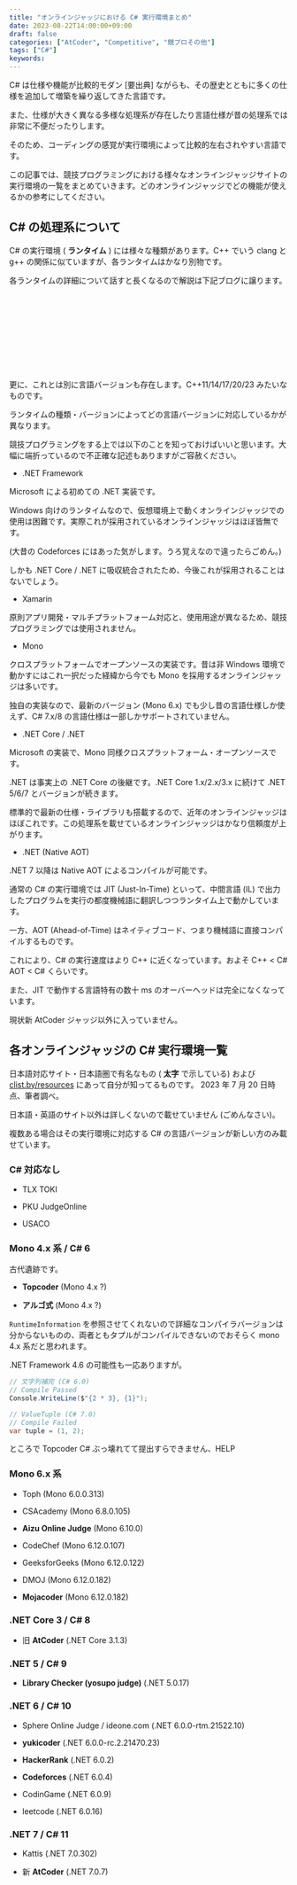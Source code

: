 ```yaml
---
title: "オンラインジャッジにおける C# 実行環境まとめ"
date: 2023-08-22T14:00:00+09:00
draft: false
categories: ["AtCoder", "Competitive", "競プロその他"]
tags: ["C#"]
keywords:
---
```


C# は仕様や機能が比較的モダン [要出典] ながらも、その歴史とともに多くの仕様を追加して増築を繰り返してきた言語です。

また、仕様が大きく異なる多様な処理系が存在したり言語仕様が昔の処理系では非常に不便だったりします。

そのため、コーディングの感覚が実行環境によって比較的左右されやすい言語です。

この記事では、競技プログラミングにおける様々なオンラインジャッジサイトの実行環境の一覧をまとめていきます。どのオンラインジャッジでどの機能が使えるかの参考にしてください。

<!-- more -->


## C# の処理系について

C# の実行環境 ( **ランタイム** ) には様々な種類があります。C++ でいう clang と g++ の関係に似ていますが、各ランタイムはかなり別物です。

各ランタイムの詳細について話すと長くなるので解説は下記ブログに譲ります。

<div class="iframely-embed"><div class="iframely-responsive" style="height: 140px; padding-bottom: 0;"><a href="https://synamon.hatenablog.com/entry/2021/10/18/190000" data-iframely-url="https://iframely.net/Do5Drrl?card=small"></a></div></div><script async src="https://iframely.net/embed.js"></script>

更に、これとは別に言語バージョンも存在します。C++11/14/17/20/23 みたいなものです。

ランタイムの種類・バージョンによってどの言語バージョンに対応しているかが異なります。

競技プログラミングをする上では以下のことを知っておけばいいと思います。大幅に端折っているので不正確な記述もありますがご容赦ください。

- .NET Framework

Microsoft による初めての .NET 実装です。

Windows 向けのランタイムなので、仮想環境上で動くオンラインジャッジでの使用は困難です。実際これが採用されているオンラインジャッジはほぼ皆無です。

(大昔の Codeforces にはあった気がします。うろ覚えなので違ったらごめん。)

しかも .NET Core / .NET に吸収統合されたため、今後これが採用されることはないでしょう。

- Xamarin

原則アプリ開発・マルチプラットフォーム対応と、使用用途が異なるため、競技プログラミングでは使用されません。

- Mono

クロスプラットフォームでオープンソースの実装です。昔は非 Windows 環境で動かすにはこれ一択だった経緯から今でも Mono を採用するオンラインジャッジは多いです。

独自の実装なので、最新のバージョン (Mono 6.x) でも少し昔の言語仕様しか使えず、C# 7.x/8 の言語仕様は一部しかサポートされていません。

- .NET Core / .NET

Microsoft の実装で、Mono 同様クロスプラットフォーム・オープンソースです。

.NET は事実上の .NET Core の後継です。.NET Core 1.x/2.x/3.x に続けて .NET 5/6/7 とバージョンが続きます。

標準的で最新の仕様・ライブラリも搭載するので、近年のオンラインジャッジはほぼこれです。この処理系を載せているオンラインジャッジはかなり信頼度が上がります。

- .NET (Native AOT)

.NET 7 以降は Native AOT によるコンパイルが可能です。

通常の C# の実行環境では JIT (Just-In-Time) といって、中間言語 (IL) で出力したプログラムを実行の都度機械語に翻訳しつつランタイム上で動かしています。

一方、AOT (Ahead-of-Time) はネイティブコード、つまり機械語に直接コンパイルするものです。

これにより、C# の実行速度はより C++ に近くなっています。およそ C++ &lt; C# AOT &lt; C# くらいです。

また、JIT で動作する言語特有の数十 ms のオーバーヘッドは完全になくなっています。

現状新 AtCoder ジャッジ以外に入っていません。

## 各オンラインジャッジの C# 実行環境一覧

日本語対応サイト・日本語圏で有名なもの ( **太字** で示している) および [clist.by/resources](https://clist.by/resources/) にあって自分が知ってるものです。 2023 年 7 月 20 日時点、筆者調べ。

日本語・英語のサイト以外は詳しくないので載せていません (ごめんなさい)。

複数ある場合はその実行環境に対応する C# の言語バージョンが新しい方のみ載せています。

### C# 対応なし

- TLX TOKI

- PKU JudgeOnline

- USACO

### Mono 4.x 系 / C# 6

古代遺跡です。

- **Topcoder** (Mono 4.x ?)

- **アルゴ式** (Mono 4.x ?)

`RuntimeInformation` を参照させてくれないので詳細なコンパイラバージョンは分からないものの、両者ともタプルがコンパイルできないのでおそらく mono 4.x 系だと思われます。

.NET Framework 4.6 の可能性も一応ありますが。

```cs
// 文字列補完 (C# 6.0)
// Compile Passed
Console.WriteLine($"{2 * 3}, {1}");

// ValueTuple (C# 7.0)
// Compile Failed
var tuple = (1, 2);
```

ところで Topcoder C# ぶっ壊れてて提出すらできません、HELP

### Mono 6.x 系

- Toph (Mono 6.0.0.313)

- CSAcademy (Mono 6.8.0.105)

- **Aizu Online Judge** (Mono 6.10.0)

- CodeChef (Mono 6.12.0.107)

- GeeksforGeeks (Mono 6.12.0.122)

- DMOJ (Mono 6.12.0.182)

- **Mojacoder** (Mono 6.12.0.182)

### .NET Core 3 / C# 8

- 旧 **AtCoder** (.NET Core 3.1.3)

### .NET 5 / C# 9

- **Library Checker (yosupo judge)** (.NET 5.0.17)

### .NET 6 / C# 10 

- Sphere Online Judge / ideone.com (.NET 6.0.0-rtm.21522.10)

- **yukicoder** (.NET 6.0.0-rc.2.21470.23)

- **HackerRank** (.NET 6.0.2)

- **Codeforces** (.NET 6.0.4)

- CodinGame (.NET 6.0.9)

- leetcode (.NET 6.0.16)

### .NET 7 / C# 11

- Kattis (.NET 7.0.302)

- 新 **AtCoder** (.NET 7.0.7)
